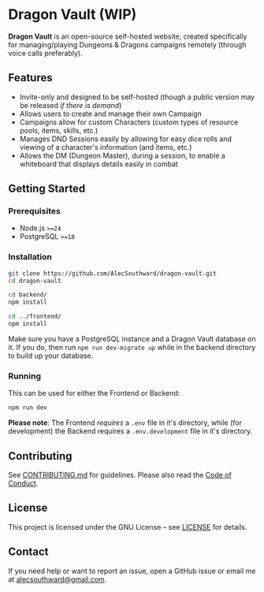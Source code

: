 # Dragon Vault (WIP)

**Dragon Vault** is an open-source self-hosted website; created
specifically for managing/playing Dungeons & Dragons campaigns remotely
(through voice calls preferably).

## Features

- Invite-only and designed to be self-hosted (though a public version may be released _if there is demand_)
- Allows users to create and manage their own Campaign
- Campaigns allow for custom Characters (custom types of resource pools, items, skills, etc.)
- Manages DND Sessions easily by allowing for easy dice rolls and viewing of a character's information (and items, etc.)
- Allows the DM (Dungeon Master), during a session, to enable a whiteboard that displays details easily in combat

## Getting Started

### Prerequisites

- Node.js `>=24`
- PostgreSQL `>=18`

### Installation

```bash
git clone https://github.com/AlecSouthward/dragon-vault.git
cd dragon-vault

cd backend/
npm install

cd ../frontend/
npm install
```

Make sure you have a PostgreSQL instance and a Dragon Vault database on it.
If you do, then run `npm run dev-migrate up` while in the backend directory to build up your database.

### Running

This can be used for either the Frontend or Backend:

```bash
npm run dev
```

**Please note**: The Frontend _requires_ a `.env` file in it's directory, while (for development) the Backend requires a `.env.development` file in it's directory.

## Contributing

See [CONTRIBUTING.md](CONTRIBUTING.md) for guidelines.
Please also read the [Code of Conduct](CODE_OF_CONDUCT.md).

## License

This project is licensed under the GNU License – see [LICENSE](LICENSE) for details.

## Contact

If you need help or want to report an issue, open a GitHub issue or email me at [alecsouthward@gmail.com](mailto:alecsouthward@gmail.com).
